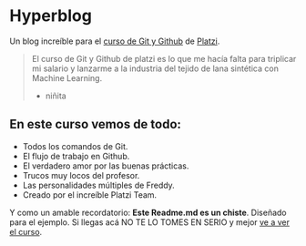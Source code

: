 # Hyperblog 
Un blog increíble para el [curso de Git y Github](https://platzi.com/cursos/git-github/) de [Platzi](https://platzi.com/home).
> El curso de Git y Github de platzi es lo que me hacía falta para triplicar mi salario y lanzarme a la industria del tejido de lana sintética con Machine Learning.
>- niñita

## En este curso vemos de todo:
* Todos los comandos de Git.
* El flujo de trabajo en Github.
* El verdadero amor por las buenas prácticas.
* Trucos muy locos del profesor.
* Las personalidades múltiples de Freddy.
* Creado por el increíble Platzi Team.

Y como un amable recordatorio: **Este Readme.md es un chiste**. Diseñado para el ejemplo. Si llegas acá NO TE LO TOMES EN SERIO y mejor [ve a ver el curso](https://platzi.com/clases/1557-git-github/19977-readmemd-es-una-excelente-practica/).
